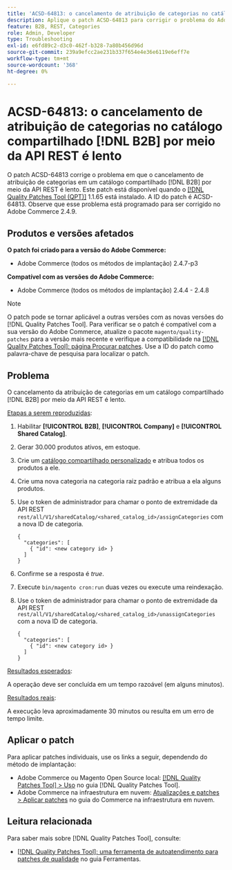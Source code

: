```yaml
---
title: 'ACSD-64813: o cancelamento de atribuição de categorias no catálogo compartilhado  [!DNL B2B] por meio da API REST é lento'
description: Aplique o patch ACSD-64813 para corrigir o problema do Adobe Commerce em que o cancelamento de atribuição de categorias em um catálogo compartilhado  [!DNL B2B]  por meio da API REST é lento.
feature: B2B, REST, Categories
role: Admin, Developer
type: Troubleshooting
exl-id: e6fd89c2-d3c0-462f-b328-7a80b456d96d
source-git-commit: 239a9efcc2ae231b337f654e4e36e6119e6eff7e
workflow-type: tm+mt
source-wordcount: '368'
ht-degree: 0%

---
```


# ACSD-64813: o cancelamento de atribuição de categorias no catálogo compartilhado [!DNL B2B] por meio da API REST é lento

O patch ACSD-64813 corrige o problema em que o cancelamento de atribuição de categorias em um catálogo compartilhado [!DNL B2B] por meio da API REST é lento. Este patch está disponível quando o [[!DNL Quality Patches Tool (QPT)]](/help/tools/quality-patches-tool/quality-patches-tool-to-self-serve-quality-patches.md) 1.1.65 está instalado. A ID do patch é ACSD-64813. Observe que esse problema está programado para ser corrigido no Adobe Commerce 2.4.9.

## Produtos e versões afetados

**O patch foi criado para a versão do Adobe Commerce:**

* Adobe Commerce (todos os métodos de implantação) 2.4.7-p3

**Compatível com as versões do Adobe Commerce:**

* Adobe Commerce (todos os métodos de implantação) 2.4.4 - 2.4.8

>[!NOTE]
>
>O patch pode se tornar aplicável a outras versões com as novas versões do [!DNL Quality Patches Tool]. Para verificar se o patch é compatível com a sua versão do Adobe Commerce, atualize o pacote `magento/quality-patches` para a versão mais recente e verifique a compatibilidade na [[!DNL Quality Patches Tool]: página Procurar patches](https://experienceleague.adobe.com/tools/commerce-quality-patches/index.html?lang=pt-BR). Use a ID do patch como palavra-chave de pesquisa para localizar o patch.

## Problema

O cancelamento da atribuição de categorias em um catálogo compartilhado [!DNL B2B] por meio da API REST é lento.

<u>Etapas a serem reproduzidas</u>:

1. Habilitar **[!UICONTROL B2B]**, **[!UICONTROL Company]** e **[!UICONTROL Shared Catalog]**.
1. Gerar 30.000 produtos ativos, em estoque.
1. Crie um [catálogo compartilhado personalizado](https://experienceleague.adobe.com/pt-br/docs/commerce-admin/b2b/shared-catalogs/catalog-shared#actions-controls) e atribua todos os produtos a ele.
1. Crie uma nova categoria na categoria raiz padrão e atribua a ela alguns produtos.
1. Use o token de administrador para chamar o ponto de extremidade da API REST `rest/all/V1/sharedCatalog/<shared_catalog_id>/assignCategories` com a nova ID de categoria.

   ```
   {
     "categories": [
       { "id": <new category id> }
     ]
   }
   ```

1. Confirme se a resposta é *true*.
1. Execute `bin/magento cron:run` duas vezes ou execute uma reindexação.
1. Use o token de administrador para chamar o ponto de extremidade da API REST `rest/all/V1/sharedCatalog/<shared_catalog_id>/unassignCategories` com a nova ID de categoria.

   ```
   {
     "categories": [
       { "id": <new category id> }
     ]
   }
   ```

<u>Resultados esperados</u>:

A operação deve ser concluída em um tempo razoável (em alguns minutos).

<u>Resultados reais</u>:

A execução leva aproximadamente 30 minutos ou resulta em um erro de tempo limite.

## Aplicar o patch

Para aplicar patches individuais, use os links a seguir, dependendo do método de implantação:

* Adobe Commerce ou Magento Open Source local: [[!DNL Quality Patches Tool] > Uso](/help/tools/quality-patches-tool/usage.md) no guia [!DNL Quality Patches Tool].
* Adobe Commerce na infraestrutura em nuvem: [Atualizações e patches > Aplicar patches](https://experienceleague.adobe.com/docs/commerce-cloud-service/user-guide/develop/upgrade/apply-patches.html?lang=pt-BR) no guia do Commerce na infraestrutura em nuvem.

## Leitura relacionada

Para saber mais sobre [!DNL Quality Patches Tool], consulte:

* [[!DNL Quality Patches Tool]: uma ferramenta de autoatendimento para patches de qualidade](/help/tools/quality-patches-tool/quality-patches-tool-to-self-serve-quality-patches.md) no guia Ferramentas.
